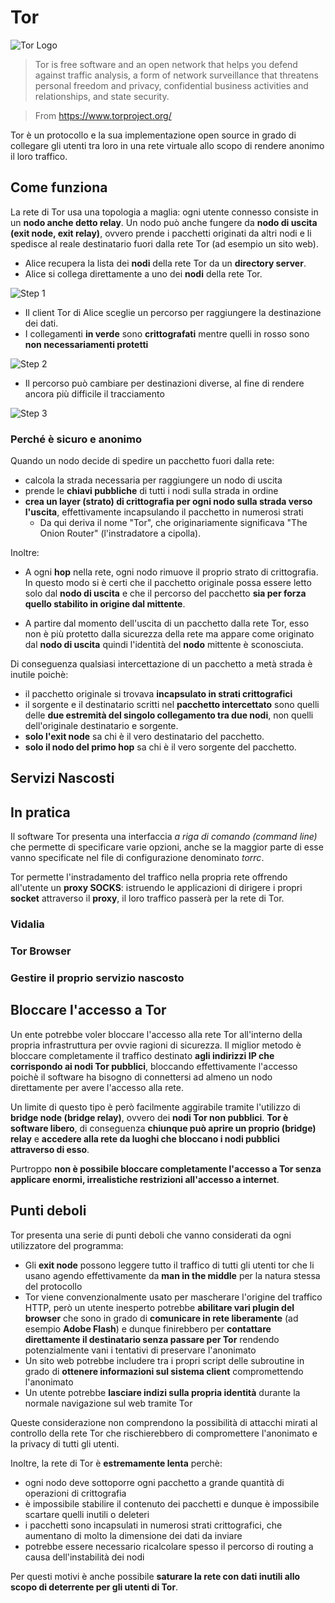 # Tor

![Tor Logo](http://upload.wikimedia.org/wikipedia/commons/0/09/Tor-logo-2011-shaded.svg)

> Tor is free software and an open network that helps you defend against traffic analysis, a form of network surveillance that threatens personal freedom and privacy, confidential business activities and relationships, and state security.

> From https://www.torproject.org/

Tor è un protocollo e la sua implementazione open source in grado di collegare gli utenti tra loro in una rete virtuale allo scopo di rendere anonimo il loro traffico.

## Come funziona

La rete di Tor usa una topologia a maglia: ogni utente connesso consiste in un __nodo anche detto relay__. Un nodo può anche fungere da __nodo di uscita (exit node, exit relay)__, ovvero prende i pacchetti originati da altri nodi e li spedisce al reale destinatario fuori dalla rete Tor (ad esempio un sito web).

- Alice recupera la lista dei __nodi__ della rete Tor da un __directory server__.
- Alice si collega direttamente a uno dei __nodi__ della rete Tor.

![Step 1](https://www.torproject.org/images/htw1.png)

- Il client Tor di Alice sceglie un percorso per raggiungere la destinazione dei dati.
- I collegamenti __in verde__ sono __crittografati__ mentre quelli in rosso sono __non necessariamenti protetti__

![Step 2](https://www.torproject.org/images/htw2.png)

- Il percorso può cambiare per destinazioni diverse, al fine di rendere ancora più difficile il tracciamento

![Step 3](https://www.torproject.org/images/htw3.png)

### Perché è sicuro e anonimo

Quando un nodo decide di spedire un pacchetto fuori dalla rete:
- calcola la strada necessaria per raggiungere un nodo di uscita
- prende le __chiavi pubbliche__ di tutti i nodi sulla strada in ordine
- __crea un layer (strato) di crittografia per ogni nodo sulla strada verso l'uscita__, effettivamente incapsulando il pacchetto in numerosi strati
  - Da qui deriva il nome "Tor", che originariamente significava "The Onion Router" (l'instradatore a cipolla).

Inoltre:

- A ogni __hop__ nella rete, ogni nodo rimuove il proprio strato di crittografia. In questo modo si è certi che il pacchetto originale possa essere letto solo dal __nodo di uscita__ e che il percorso del pacchetto __sia per forza quello stabilito in origine dal mittente__.

- A partire dal momento dell'uscita di un pacchetto dalla rete Tor, esso non è più protetto dalla sicurezza della rete ma appare come originato dal __nodo di uscita__ quindi l'identità del __nodo__ mittente è sconosciuta.

Di conseguenza qualsiasi intercettazione di un pacchetto a metà strada è inutile poichè:

- il pacchetto originale si trovava __incapsulato in strati crittografici__
- il sorgente e il destinatario scritti nel __pacchetto intercettato__ sono quelli delle __due estremità del singolo collegamento tra due nodi__, non quelli dell'originale destinatario e sorgente.
- __solo l'exit node__ sa chi è il vero destinatario del pacchetto.
- __solo il nodo del primo hop__ sa chi è il vero sorgente del pacchetto.

## Servizi Nascosti

## In pratica

Il software Tor presenta una interfaccia _a riga di comando (command line)_ che permette di specificare varie opzioni, anche se la maggior parte di esse vanno specificate nel file di configurazione denominato _torrc_.

Tor permette l'instradamento del traffico nella propria rete offrendo all'utente un __proxy SOCKS__: istruendo le applicazioni di dirigere i propri __socket__ attraverso il __proxy__, il loro traffico passerà per la rete di Tor.

### Vidalia

### Tor Browser

### Gestire il proprio servizio nascosto

## Bloccare l'accesso a Tor

Un ente potrebbe voler bloccare l'accesso alla rete Tor all'interno della propria infrastruttura per ovvie ragioni di sicurezza. Il miglior metodo è bloccare completamente il traffico destinato __agli indirizzi IP che corrispondo ai nodi Tor pubblici__, bloccando effettivamente l'accesso poichè il software ha bisogno di connettersi ad almeno un nodo direttamente per avere l'accesso alla rete.

Un limite di questo tipo è però facilmente aggirabile tramite l'utilizzo di __bridge node (bridge relay)__, ovvero dei __nodi Tor non pubblici__. __Tor è software libero__, di conseguenza __chiunque può aprire un proprio (bridge) relay__ e __accedere alla rete da luoghi che bloccano i nodi pubblici attraverso di esso__.

Purtroppo __non è possibile bloccare completamente l'accesso a Tor senza applicare enormi, irrealistiche restrizioni all'accesso a internet__.

## Punti deboli

Tor presenta una serie di punti deboli che vanno considerati da ogni utilizzatore del programma:

- Gli __exit node__ possono leggere tutto il traffico di tutti gli utenti tor che li usano agendo effettivamente da __man in the middle__ per la natura stessa del protocollo
- Tor viene convenzionalmente usato per mascherare l'origine del traffico HTTP, però un utente inesperto potrebbe __abilitare vari plugin del browser__ che sono in grado di __comunicare in rete liberamente__ (ad esempio __Adobe Flash__) e dunque finirebbero per __contattare direttamente il destinatario senza passare per Tor__ rendendo potenzialmente vani i tentativi di preservare l'anonimato
- Un sito web potrebbe includere tra i propri script delle subroutine in grado di __ottenere informazioni sul sistema client__ compromettendo l'anonimato
- Un utente potrebbe __lasciare indizi sulla propria identità__ durante la normale navigazione sul web tramite Tor

Queste considerazione non comprendono la possibilità di attacchi mirati al controllo della rete Tor che rischierebbero di compromettere l'anonimato e la privacy di tutti gli utenti.

Inoltre, la rete di Tor è __estremamente lenta__ perchè:
- ogni nodo deve sottoporre ogni pacchetto a grande quantità di operazioni di crittografia
- è impossibile stabilire il contenuto dei pacchetti e dunque è impossibile scartare quelli inutili o deleteri
- i pacchetti sono incapsulati in numerosi strati crittografici, che aumentano di molto la dimensione dei dati da inviare
- potrebbe essere necessario ricalcolare spesso il percorso di routing a causa dell'instabilità dei nodi

Per questi motivi è anche possibile __saturare la rete con dati inutili allo scopo di deterrente per gli utenti di Tor__.

